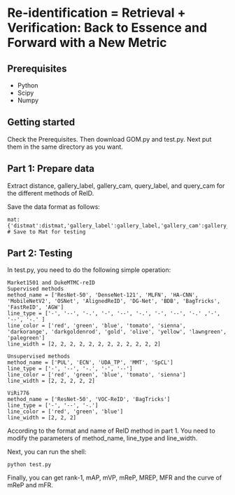 # Re-identification = Retrieval + Verification: Back to Essence and Forward with a New Metric

## Prerequisites
- Python
- Scipy
- Numpy

## Getting started
Check the Prerequisites. Then download GOM.py and test.py. Next put them in the same directory as you want.

## Part 1: Prepare data
Extract distance, gallery_label, gallery_cam, query_label, and query_cam for the different methods of ReID.

Save the data format as follows:
```
mat:{'distmat':distmat,'gallery_label':gallery_label,'gallery_cam':gallery_cam,'query_label':query_label,'query_cam':query_cam} # Save to Mat for testing
```

## Part 2: Testing
In test.py, you need to do the following simple operation:
```
Market1501 and DukeMTMC-reID
Supervised methods
method_name = ['ResNet-50', 'DenseNet-121', 'MLFN', 'HA-CNN', 'MobileNetV2', 'OSNet', 'AlignedReID', 'DG-Net', 'BDB', 'BagTricks', 'FastReID', 'AGW']
line_type = ['-', '--', '-.', '-', '--', '-.', '-', '--', '-.' ,'-', '--', '-.' ]
line_color = ['red', 'green', 'blue', 'tomato', 'sienna', 'darkorange', 'darkgoldenrod', 'gold', 'olive', 'yellow', 'lawngreen', 'palegreen']
line_width = [2, 2, 2, 2, 2, 2, 2, 2, 2, 2, 2, 2]

Unsupervised methods
method_name = ['PUL', 'ECN', 'UDA_TP', 'MMT', 'SpCL']
line_type = ['-', '--', '-.', '-', '--']
line_color = ['red', 'green', 'blue', 'tomato', 'sienna']
line_width = [2, 2, 2, 2, 2]

ViRi776
method_name = ['ResNet-50', 'VOC-ReID', 'BagTricks']
line_type = ['-', '--', '-.']
line_color = ['red', 'green', 'blue']
line_width = [2, 2, 2]
```
According to the format and name of ReID method in part 1. You need to modify the parameters of method_name, line_type and line_width.

Next, you can run the shell:
```
python test.py
```

Finally, you can get rank-1, mAP, mVP, mReP, MREP, MFR and the curve of mReP and mFR.
